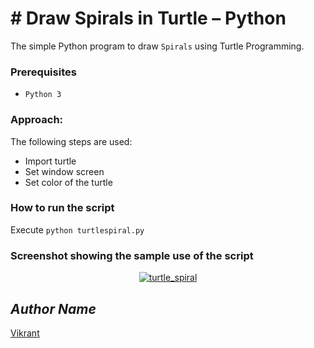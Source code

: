 # # Draw Spirals in Turtle – Python
The simple Python program to draw `Spirals` using Turtle Programming.

### Prerequisites
- `Python 3`

### Approach:
The following steps are used:
- Import turtle
- Set window screen
- Set color of the turtle

### How to run the script
Execute `python turtlespiral.py`

### Screenshot showing the sample use of the script
<p align="center">
  <a href="turtle_spiral.png"><img src="https://user-images.githubusercontent.com/85709371/152534943-0491cc69-9d63-45de-8818-b007ded38ed0.png" alt="turtle_spiral"></a>
</p>

## *Author Name*
[Vikrant](https://github.com/vikrant-v28)
